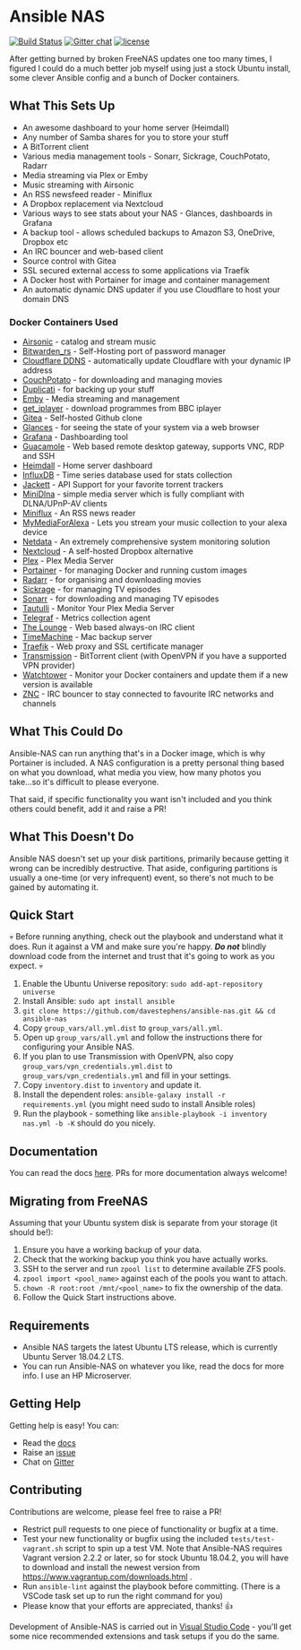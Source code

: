 # Ansible NAS

[![Build Status](https://img.shields.io/travis/com/davestephens/ansible-nas.svg?logo=travis&style=flat-square)](https://travis-ci.com/davestephens/ansible-nas) [![Gitter chat](https://img.shields.io/gitter/room/ansible-nas/chat.svg?logo=gitter&style=flat-square)](https://gitter.im/Ansible-NAS/Chat) [![license](https://img.shields.io/github/license/DAVFoundation/api_doc.svg?style=flat-square)](https://github.com/davestephens/ansible-nas/blob/master/LICENSE)

After getting burned by broken FreeNAS updates one too many times, I figured I could do a much better job myself using
just a stock Ubuntu install, some clever Ansible config and a bunch of Docker containers.

## What This Sets Up

* An awesome dashboard to your home server (Heimdall)
* Any number of Samba shares for you to store your stuff
* A BitTorrent client
* Various media management tools - Sonarr, Sickrage, CouchPotato, Radarr
* Media streaming via Plex or Emby
* Music streaming with Airsonic
* An RSS newsfeed reader - Miniflux
* A Dropbox replacement via Nextcloud
* Various ways to see stats about your NAS - Glances, dashboards in Grafana
* A backup tool - allows scheduled backups to Amazon S3, OneDrive, Dropbox etc
* An IRC bouncer and web-based client
* Source control with Gitea
* SSL secured external access to some applications via Traefik
* A Docker host with Portainer for image and container management
* An automatic dynamic DNS updater if you use Cloudflare to host your domain DNS

### Docker Containers Used

* [Airsonic](https://airsonic.github.io/) - catalog and stream music
* [Bitwarden_rs](https://github.com/dani-garcia/bitwarden_rs) - Self-Hosting port of password manager
* [Cloudflare DDNS](https://hub.docker.com/r/joshuaavalon/cloudflare-ddns/) - automatically update Cloudflare with your dynamic IP address
* [CouchPotato](https://couchpota.to/) - for downloading and managing movies
* [Duplicati](https://www.duplicati.com/) - for backing up your stuff
* [Emby](https://emby.media/) - Media streaming and management
* [get_iplayer](https://github.com/get-iplayer/get_iplayer) - download programmes from BBC iplayer
* [Gitea](https://gitea.io/en-us/) - Self-hosted Github clone
* [Glances](https://nicolargo.github.io/glances/) - for seeing the state of your system via a web browser
* [Grafana](https://github.com/grafana/grafana) - Dashboarding tool
* [Guacamole](https://guacamole.apache.org/) - Web based remote desktop gateway, supports VNC, RDP and SSH
* [Heimdall](https://heimdall.site/) - Home server dashboard
* [InfluxDB](https://github.com/influxdata/influxdb) - Time series database used for stats collection
* [Jackett](https://github.com/Jackett/Jackett) - API Support for your favorite torrent trackers
* [MiniDlna](https://sourceforge.net/projects/minidlna/) - simple media server which is fully compliant with DLNA/UPnP-AV clients
* [Miniflux](https://miniflux.app/) - An RSS news reader
* [MyMediaForAlexa](https://www.mymediaalexa.com/) - Lets you stream your music collection to your alexa device
* [Netdata](https://my-netdata.io/) - An extremely comprehensive system monitoring solution
* [Nextcloud](https://nextcloud.com/) - A self-hosted Dropbox alternative
* [Plex](https://www.plex.tv/) - Plex Media Server
* [Portainer](https://portainer.io/) - for managing Docker and running custom images
* [Radarr](https://radarr.video/) - for organising and downloading movies
* [Sickrage](https://sickrage.github.io/) - for managing TV episodes
* [Sonarr](https://sonarr.tv/) - for downloading and managing TV episodes
* [Tautulli](http://tautulli.com/) - Monitor Your Plex Media Server
* [Telegraf](https://github.com/influxdata/telegraf) - Metrics collection agent
* [The Lounge](https://thelounge.chat) - Web based always-on IRC client
* [TimeMachine](https://github.com/mbentley/docker-timemachine) - Mac backup server
* [Traefik](https://traefik.io/) - Web proxy and SSL certificate manager
* [Transmission](https://transmissionbt.com/) - BitTorrent client (with OpenVPN if you have a supported VPN provider)
* [Watchtower](https://github.com/v2tec/watchtower) - Monitor your Docker containers and update them if a new version is available
* [ZNC](https://wiki.znc.in/ZNC) - IRC bouncer to stay connected to favourite IRC networks and channels

## What This Could Do

Ansible-NAS can run anything that's in a Docker image, which is why Portainer is included. A NAS configuration is a pretty personal thing based on what you download, what media you view, how many photos you take...so it's difficult to please everyone.

That said, if specific functionality you want isn't included and you think others could benefit, add it and raise a PR!

## What This Doesn't Do

Ansible NAS doesn't set up your disk partitions, primarily because getting it wrong can be incredibly destructive.
That aside, configuring partitions is usually a one-time (or very infrequent) event, so there's not much to be
gained by automating it.

## Quick Start

:skull: Before running anything, check out the playbook and understand what it does. Run it against a VM and make sure you're happy. ***Do not*** blindly download code from the internet and trust that it's going to work as you expect. :skull: 

1. Enable the Ubuntu Universe repository: `sudo add-apt-repository universe`
2. Install Ansible: `sudo apt install ansible`
3. `git clone https://github.com/davestephens/ansible-nas.git && cd ansible-nas`
4. Copy `group_vars/all.yml.dist` to  `group_vars/all.yml`.
5. Open up `group_vars/all.yml` and follow the instructions there for configuring your Ansible NAS.
6. If you plan to use Transmission with OpenVPN, also copy `group_vars/vpn_credentials.yml.dist` to
`group_vars/vpn_credentials.yml` and fill in your settings.
7. Copy `inventory.dist` to `inventory` and update it.
8. Install the dependent roles: `ansible-galaxy install -r requirements.yml` (you might need sudo to install Ansible roles)
9. Run the playbook - something like `ansible-playbook -i inventory nas.yml -b -K` should do you nicely.

## Documentation

You can read the docs [here](https://davestephens.github.io/ansible-nas). PRs for more documentation always welcome!

## Migrating from FreeNAS

Assuming that your Ubuntu system disk is separate from your storage (it should be!):

1. Ensure you have a working backup of your data.
2. Check that the working backup you think you have actually works.
3. SSH to the server and run `zpool list` to determine available ZFS pools.
4. `zpool import <pool_name>` against each of the pools you want to attach.
5. `chown -R root:root /mnt/<pool_name>` to fix the ownership of the data.
6. Follow the Quick Start instructions above.

## Requirements

* Ansible NAS targets the latest Ubuntu LTS release, which is currently Ubuntu Server 18.04.2 LTS. 
* You can run Ansible-NAS on whatever you like, read the docs for more info. I use an HP Microserver.

## Getting Help

Getting help is easy! You can:

* Read the [docs](https://davestephens.github.io/ansible-nas)
* Raise an [issue](https://github.com/davestephens/ansible-nas/issues)
* Chat on [Gitter](https://gitter.im/Ansible-NAS/Chat)

## Contributing

Contributions are welcome, please feel free to raise a PR!

* Restrict pull requests to one piece of functionality or bugfix at a time.
* Test your new functionality or bugfix using the included
  `tests/test-vagrant.sh` script to spin up a test VM. Note that Ansible-NAS
  requires Vagrant version 2.2.2 or later, so for stock Ubuntu 18.04.2, you will
  have to download and install the newest version from
  https://www.vagrantup.com/downloads.html . 
* Run `ansible-lint` against the playbook before committing. (There is a VSCode
  task set up to run the right command for you)
* Please know that your efforts are appreciated, thanks! :+1:

Development of Ansible-NAS is carried out in [Visual Studio Code](https://code.visualstudio.com/) - you'll get some nice
recommended extensions and task setups if you do the same.
